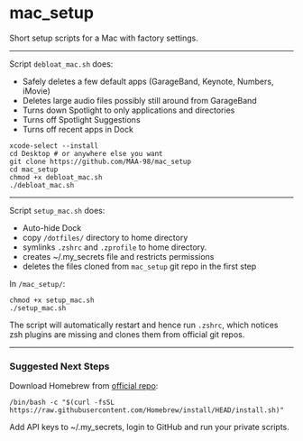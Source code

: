 # mac_setup

Short setup scripts for a Mac with factory settings.

---

Script `debloat_mac.sh` does:
- Safely deletes a few default apps (GarageBand, Keynote, Numbers, iMovie)
- Deletes large audio files possibly still around from GarageBand
- Turns down Spotlight to only applications and directories
- Turns off Spotlight Suggestions
- Turns off recent apps in Dock

```shell
xcode-select --install
cd Desktop # or anywhere else you want
git clone https://github.com/MAA-98/mac_setup
cd mac_setup
chmod +x debloat_mac.sh
./debloat_mac.sh
```

---

Script `setup_mac.sh` does:
- Auto-hide Dock
- copy `/dotfiles/` directory to home directory
- symlinks `.zshrc` and `.zprofile` to home directory.
- creates ~/.my_secrets file and restricts permissions
- deletes the files cloned from `mac_setup` git repo in the first step

In `/mac_setup/`:
```shell
chmod +x setup_mac.sh
./setup_mac.sh
```

The script will automatically restart and hence run `.zshrc`, which notices zsh plugins are missing and clones them from official git repos.

---
### Suggested Next Steps

Download Homebrew from [official repo](https://brew.sh):
```shell
/bin/bash -c "$(curl -fsSL https://raw.githubusercontent.com/Homebrew/install/HEAD/install.sh)"
```

Add API keys to ~/.my_secrets, login to GitHub and run your private scripts.